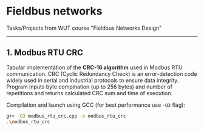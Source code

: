 # Fieldbus networks

Tasks/Projects from WUT course "Fieldbus Networks Design"

---

## 1. Modbus RTU CRC 

Tabular implementation of the **CRC-16 algorithm** used in Modbus RTU communication. CRC (Cyclic Redundancy Check) is an error-detection code widely used in serial and industrial protocols to ensure data integrity.
Program inputs byte compination (up to 256 bytes) and number of repetitions and returns calculated CRC sum and time of execution.

Compilation and launch using GCC (for best performance use `-O3` flag):
```bash
g++ -O3 modbus_rtu_crc.cpp -o modbus_rtu_crc
.\modbus_rtu_crc
```
